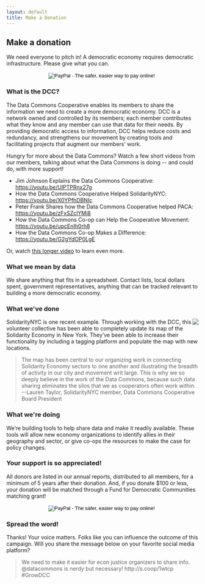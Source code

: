 ```yaml
---
layout: default
title: Make a Donation
---
```


<div class="section">

<h2>Make a donation</h2>

<p>
We need everyone to pitch in! A democratic economy requires democratic infrastructure. Please give what you can.
</p>
<div style="text-align: center;">
<form action="https://www.paypal.com/cgi-bin/webscr" method="post" target="_top">
<input type="hidden" name="cmd" value="_s-xclick">
<input type="hidden" name="hosted_button_id" value="AR23SZMAMLVVN">
<input type="image" src="https://www.paypalobjects.com/en_US/i/btn/btn_donateCC_LG.gif" border="0" name="submit" alt="PayPal - The safer, easier way to pay online!">
<img alt="" border="0" src="https://www.paypalobjects.com/en_US/i/scr/pixel.gif" width="1" height="1">
</form>
</div>
<h3>What is the DCC?</h3>
<p>
The Data Commons Cooperative enables its members to share the information we need to create a more democratic economy. DCC is a network owned and controlled by its members; each member contributes what they know and any member can use that data for their needs. By providing democratic access to information, DCC helps reduce costs and redundancy, and strengthens our movement by creating tools and facilitating projects that augment our members’ work. 
</p>
<p>
Hungry for more about the Data Commons? Watch a few short videos from our members, talking about what the Data Commons is doing -- and could do, with more support!</p>
<ul>
<li>Jim Johnson Explains the Data Commons Cooperative: <a target="blank" href="https://youtu.be/UlPTPRnx27g">https://youtu.be/UlPTPRnx27g</a></li>
<li>How the Data Commons Cooperative Helped SolidarityNYC: <a target="blank" href="https://youtu.be/X0YPfhDBNIc">https://youtu.be/X0YPfhDBNIc</a></li> 
<li>Peter Frank Shares how the Data Commons Cooperative helped PACA: <a target="blank" href="https://youtu.be/zFxSZclYMi8">https://youtu.be/zFxSZclYMi8</a></li>
<li>How the Data Commons Co-op can Help the Cooperative Movement: <a target="blank" href="https://youtu.be/upcEnIh0rh8">https://youtu.be/upcEnIh0rh8</a></li>
<li>How the Data Commons Co-op Makes a Difference: <a target="blank" href="https://youtu.be/G2gYdOP0LgE">https://youtu.be/G2gYdOP0LgE</a></li>
</ul>
<p>Or, watch <a target="blank" href="https://www.youtube.com/watch?v=vnZTcfGmX4E">this longer video</a> to learn even more. 
</p>

<h3>What we mean by data</h3>
<p>
We share anything that fits in a spreadsheet. Contact lists, local dollars spent, government representatives, anything that can be tracked relevant to building a more democratic economy.
</p>
<h3>What we've done</h3>
<img style="float:right" src="{{site.baseurl}}/images/solidnyc.jpg" />
<p>
SolidarityNYC is one recent example. Through working with the DCC, this volunteer collective has been able to completely update its map of the Solidarity Economy in New York. They’ve been able to increase their functionality by including a tagging platform and populate the map with new locations.</p> 
<blockquote>The map has been central to our organizing work in connecting Solidarity Economy sectors to one another and illustrating the breadth of activity in our city and movement writ large. This is why we so deeply believe in the work of the Data Commons, because such data sharing eliminates the silos that we as cooperators often work within. <br>
--Lauren Taylor, SolidarityNYC member, Data Commons Cooperative Board President
</blockquote>

<h3>What we're doing</h3>
<p>
We’re building tools to help share data and make it readily available. These tools will allow new economy organizations to identify allies in their geography and sector, or give co-ops the resources to make the case for policy changes.
</p>
<h3>Your support is so appreciated!</h3>
<p>
All donors are listed in our annual reports, distributed to all
members, for a minimum of 5 years after their donation. And, if you donate $100 or less, your donation will be matched through a Fund for Democratic Communities matching grant!
</p>

<div style="text-align: center;">
<form action="https://www.paypal.com/cgi-bin/webscr" method="post" target="_top">
<input type="hidden" name="cmd" value="_s-xclick">
<input type="hidden" name="hosted_button_id" value="AR23SZMAMLVVN">
<input type="image" src="https://www.paypalobjects.com/en_US/i/btn/btn_donateCC_LG.gif" border="0" name="submit" alt="PayPal - The safer, easier way to pay online!">
<img alt="" border="0" src="https://www.paypalobjects.com/en_US/i/scr/pixel.gif" width="1" height="1">
</form>
</div>

<h3>Spread the word!</h3>
<p>
Thanks! Your voice matters. Folks like you can influence the outcome of this campaign. Will you share the message below on your favorite social media platform?</p>

<blockquote>We need to make it easier for econ justice organizers to share info. @datacommons is nerdy but necessary! http://s.coop/1wtcp #GrowDCC
</blockquote>

</div>
